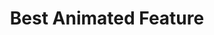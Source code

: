 ---
title: "Best Animated Feature"
edition: 2009
film: fantastic-mr-fox.md
image: https://m.media-amazon.com/images/M/MV5BMTM0MTA0MTgzMV5BMl5BanBnXkFtZTcwNTc0NDIzMw@@._V1_FMjpg_UX1280_.jpg
type: award
weight: 14
---
